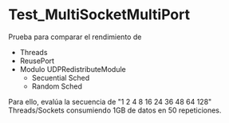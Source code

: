 # Test_MultiSocketMultiPort

Prueba para comparar el rendimiento de
- Threads
- ReusePort
- Modulo UDPRedistributeModule
	- Secuential Sched
	- Random Sched

Para ello, evalúa la secuencia de "1 2 4 8 16 24 36 48 64 128" Threads/Sockets consumiendo 1GB de datos en 50 repeticiones.
